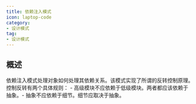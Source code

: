 ```yaml
---
title: 依赖注入模式
icon: laptop-code
category:
- 设计模式
tag:
- 设计模式
---
```


## 概述

依赖注入模式处理对象如何处理其依赖关系。该模式实现了所谓的反转控制原理。控制反转有两个具体规则： - 高级模块不应依赖于低级模块。两者都应该依赖于抽象。- 抽象不应依赖于细节。细节应取决于抽象。

